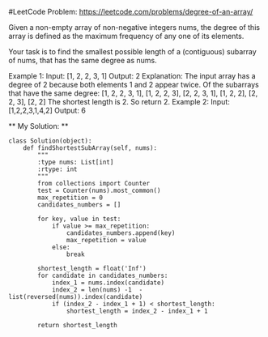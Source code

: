 #LeetCode Problem:
https://leetcode.com/problems/degree-of-an-array/

Given a non-empty array of non-negative integers nums, the degree of this array is defined as the maximum frequency of any one of its elements.

Your task is to find the smallest possible length of a (contiguous) subarray of nums, that has the same degree as nums.

Example 1:
Input: [1, 2, 2, 3, 1]
Output: 2
Explanation: 
The input array has a degree of 2 because both elements 1 and 2 appear twice.
Of the subarrays that have the same degree:
[1, 2, 2, 3, 1], [1, 2, 2, 3], [2, 2, 3, 1], [1, 2, 2], [2, 2, 3], [2, 2]
The shortest length is 2. So return 2.
Example 2:
Input: [1,2,2,3,1,4,2]
Output: 6

** My Solution: **
```
class Solution(object):
    def findShortestSubArray(self, nums):
        """
        :type nums: List[int]
        :rtype: int
        """
        from collections import Counter
        test = Counter(nums).most_common()
        max_repetition = 0
        candidates_numbers = []
        
        for key, value in test:
            if value >= max_repetition:
                candidates_numbers.append(key)
                max_repetition = value
            else:
                break
        
        shortest_length = float('Inf')
        for candidate in candidates_numbers:
            index_1 = nums.index(candidate)
            index_2 = len(nums) -1  - list(reversed(nums)).index(candidate)
            if (index_2 - index_1 + 1) < shortest_length:
                shortest_length = index_2 - index_1 + 1
            
        return shortest_length
        
```
